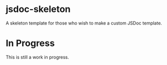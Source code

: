 # jsdoc-skeleton
A skeleton template for those who wish to make a custom JSDoc template.

# In Progress
This is still a work in progress.
